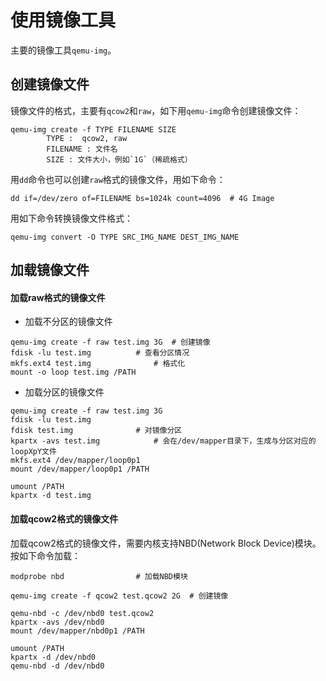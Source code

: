 # 使用镜像工具

主要的镜像工具`qemu-img`。

## 创建镜像文件

镜像文件的格式，主要有`qcow2`和`raw`，如下用`qemu-img`命令创建镜像文件：

```
qemu-img create -f TYPE FILENAME SIZE
		TYPE :  qcow2, raw
		FILENAME : 文件名
		SIZE : 文件大小，例如`1G`（稀疏格式）
```

用`dd`命令也可以创建`raw`格式的镜像文件，用如下命令：

```
dd if=/dev/zero of=FILENAME bs=1024k count=4096  # 4G Image
```

用如下命令转换镜像文件格式：

```
qemu-img convert -O TYPE SRC_IMG_NAME DEST_IMG_NAME
```

## 加载镜像文件

#### 加载raw格式的镜像文件

+ 加载不分区的镜像文件

```
qemu-img create -f raw test.img 3G 	# 创建镜像
fdisk -lu test.img			# 查看分区情况
mkfs.ext4 test.img  			# 格式化
mount -o loop test.img /PATH
```

+ 加载分区的镜像文件
```
qemu-img create -f raw test.img 3G
fdisk -lu test.img
fdisk test.img  			# 对镜像分区
kpartx -avs test.img  			# 会在/dev/mapper目录下，生成与分区对应的loopXpY文件
mkfs.ext4 /dev/mapper/loop0p1
mount /dev/mapper/loop0p1 /PATH

umount /PATH
kpartx -d test.img
```

#### 加载qcow2格式的镜像文件

加载qcow2格式的镜像文件，需要内核支持NBD(Network Block Device)模块。按如下命令加载：
```
modprobe nbd				# 加载NBD模块

qemu-img create -f qcow2 test.qcow2 2G  # 创建镜像

qemu-nbd -c /dev/nbd0 test.qcow2
kpartx -avs /dev/nbd0
mount /dev/mapper/nbd0p1 /PATH

umount /PATH
kpartx -d /dev/nbd0
qemu-nbd -d /dev/nbd0
```


